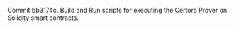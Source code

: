 Commit bb3174c.                    Build and Run scripts for executing the Certora Prover on Solidity smart contracts.